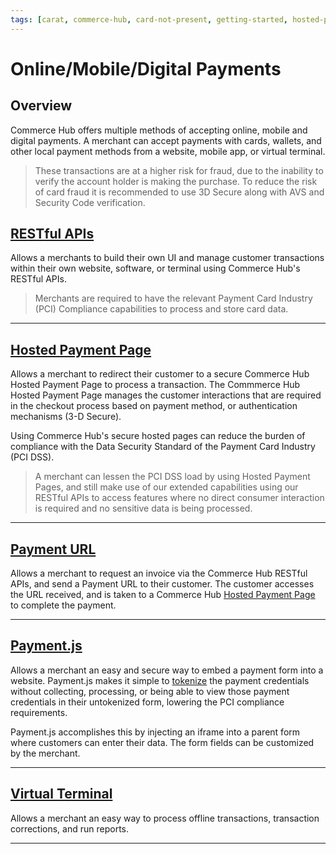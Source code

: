 ```yaml
---
tags: [carat, commerce-hub, card-not-present, getting-started, hosted-payment-page]
---
```


# Online/Mobile/Digital Payments

## Overview

Commerce Hub offers multiple methods of accepting online, mobile and digital payments. A merchant can accept payments with cards, wallets, and other local payment methods from a website, mobile app, or virtual terminal.

<!-- theme: warning -->
> These transactions are at a higher risk for fraud, due to the inability to verify the account holder is making the purchase. To reduce the risk of card fraud it is recommended to use 3D Secure along with AVS and Security Code verification.

## [RESTful APIs](../Resources/API-Documents/Use-Our-APIs.md)

Allows a merchants to build their own UI and manage customer transactions within their own website, software, or terminal using Commerce Hub's RESTful APIs.

<!-- theme: warning -->
> Merchants are required to have the relevant Payment Card Industry (PCI) Compliance capabilities to process and store card data.

---

## [Hosted Payment Page](../Online-Mobile-Digital/Hosted-Payment-Page/Hosted-Payment-Page.md)

Allows a merchant to redirect their customer to a secure Commerce Hub Hosted Payment Page to process a transaction. The Commmerce Hub Hosted Payment Page manages the customer interactions that are required in the checkout process based on payment method, or authentication mechanisms (3-D Secure).

Using Commerce Hub's secure hosted pages can reduce the burden of compliance with the Data Security Standard of the Payment Card Industry (PCI DSS).

<!-- theme: info -->
>A merchant can lessen the PCI DSS load by using Hosted Payment Pages, and still make use of our extended capabilities using our RESTful APIs to access features where no direct consumer interaction is required and no sensitive data is being processed.

---

## [Payment URL](../Online-Mobile-Digital/Payment-URL/Payment-URL.md)

Allows a merchant to request an invoice via the Commerce Hub RESTful APIs, and send a Payment URL to their customer. The customer accesses the URL received, and is taken to a Commerce Hub [Hosted Payment Page](#hosted-payment-page) to complete the payment.

---

## [Payment.js](../Online-Mobile-Digital/Payment-JS/Payment-JS.md)

Allows a merchant an easy and secure way to embed a payment form into a website. Payment.js makes it simple to [tokenize](../../Transactions/Payment-Token.md) the payment credentials without collecting, processing, or being able to view those payment credentials in their untokenized form, lowering the PCI compliance requirements.

Payment.js accomplishes this by injecting an iframe into a parent form where customers can enter their data. The form fields can be customized by the merchant.

---

## [Virtual Terminal](../Online-Mobile-Digital/Virtual-Terminal/Virtual-Terminal.md)

Allows a merchant an easy way to process offline transactions, transaction corrections, and run reports.

---